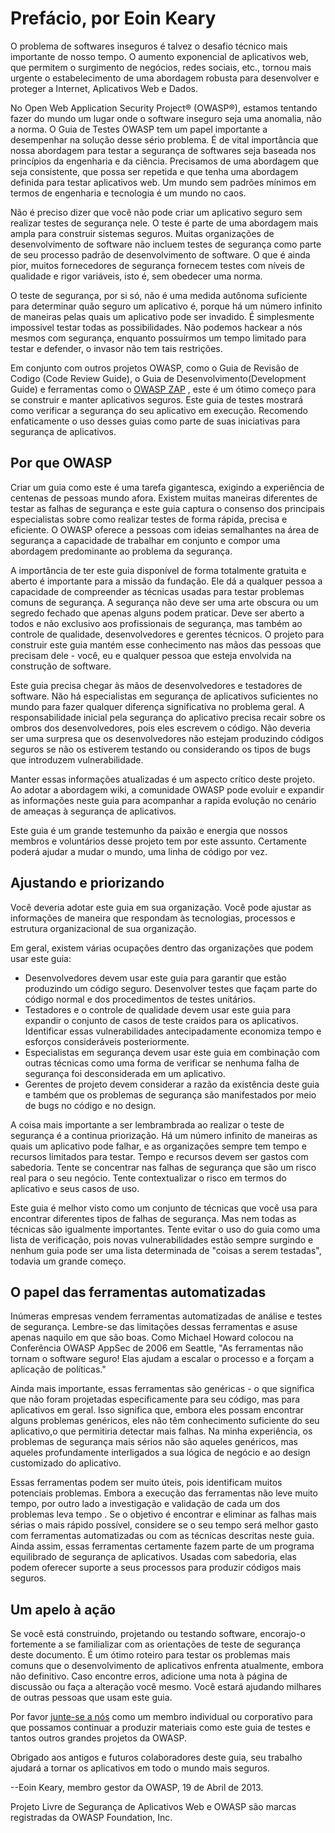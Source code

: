 <h1>Prefácio, por Eoin Keary</h1>

O problema de softwares inseguros é talvez o desafio técnico mais importante de nosso tempo. O aumento exponencial de aplicativos web, que permitem o surgimento de negócios, redes sociais, etc., tornou mais urgente o estabelecimento de uma abordagem robusta para desenvolver e proteger a Internet, Aplicativos Web e Dados.

No Open Web Application Security Project® (OWASP®), estamos tentando fazer do mundo um lugar onde o software inseguro seja uma anomalia, não a norma. O Guia de Testes OWASP  tem um papel importante a desempenhar na solução desse sério problema. É de vital importância que nossa abordagem para testar  a segurança de softwares seja baseada nos princípios da engenharia e da ciência. Precisamos de uma abordagem que seja consistente, que possa ser repetida e que tenha uma abordagem definida para testar aplicativos web. Um mundo sem padrões mínimos em termos de engenharia e tecnologia é um mundo no caos.

Não é preciso dizer que você não pode criar um aplicativo seguro sem realizar testes de segurança nele. O teste é parte de uma abordagem mais ampla para construir sistemas seguros. Muitas organizações de desenvolvimento de software não incluem testes de segurança como parte de seu processo padrão de desenvolvimento de software. O que é ainda pior, muitos fornecedores de segurança fornecem testes com níveis de qualidade e rigor variáveis, isto é, sem obedecer uma norma.

O teste de segurança, por si só, não é uma medida autônoma suficiente para determinar quão seguro um aplicativo é, porque há um número infinito de maneiras pelas quais um aplicativo pode ser invadido. É simplesmente impossivel testar todas as possibilidades. Não podemos hackear a nós mesmos com segurança, enquanto possuírmos um tempo limitado para testar e defender,  o invasor não tem tais restrições.

Em conjunto com outros projetos OWASP, como o Guia de Revisão de Codigo (Code Review Guide), o  Guia de Desenvolvimento(Development Guide) e ferramentas como o <a href="https://www.zaproxy.org">OWASP ZAP</a> , este é um ótimo começo para se construir e manter aplicativos seguros. Este guia de testes mostrará como verificar a segurança do seu aplicativo em execução. Recomendo enfaticamente o uso desses guias como parte de suas iniciativas para segurança de aplicativos.

<h2>Por que OWASP</h2>

Criar um guia como este é uma tarefa gigantesca, exigindo a experiência de centenas de pessoas mundo afora. Existem muitas maneiras diferentes de testar as falhas de segurança e este guia captura o consenso dos principais especialistas sobre como realizar testes de forma rápida, precisa e eficiente. O OWASP oferece a pessoas com ideias semalhantes na área de segurança  a capacidade de trabalhar em conjunto e compor uma abordagem predominante  ao problema da segurança.

A importância de ter este guia disponível de forma totalmente gratuita e aberto é importante para a missão da fundação. Ele dá a qualquer pessoa a capacidade de compreender as técnicas usadas para testar problemas comuns de segurança. A segurança não deve ser uma arte obscura ou um segredo fechado que apenas alguns podem praticar. Deve ser aberto a todos e não exclusivo aos profissionais de segurança, mas também ao controle de qualidade, desenvolvedores e gerentes técnicos. O projeto para construir este guia mantém esse conhecimento nas mãos das pessoas que precisam dele - você, eu e qualquer pessoa que esteja envolvida na construção de software.

Este guia precisa chegar às mãos de desenvolvedores e testadores de software. Não há especialistas em segurança de aplicativos suficientes no mundo para fazer qualquer diferença significativa no problema geral. A responsabilidade inicial pela segurança do aplicativo precisa recair sobre os ombros dos desenvolvedores, pois eles escrevem o código. Não deveria ser uma surpresa que os desenvolvedores não estejam produzindo códigos seguros se não os estiverem testando ou considerando os tipos de bugs que introduzem vulnerabilidade.

Manter essas informações atualizadas é um aspecto crítico deste projeto. Ao adotar a abordagem wiki, a comunidade OWASP pode evoluir e expandir as informações neste guia para acompanhar a rapida evolução no cenário de ameaças à segurança de aplicativos.

Este guia é um grande testemunho da paixão e energia que nossos membros e voluntários desse projeto tem por este assunto. Certamente poderá ajudar a mudar o mundo, uma linha de código por vez.

<h2>Ajustando e priorizando</h2>

Você deveria adotar este guia em sua organização. Você pode ajustar as informações de maneira que respondam às tecnologias, processos e estrutura organizacional de sua organização.

Em geral, existem várias ocupações dentro das organizações que podem usar este guia:
<ul>
  <li>Desenvolvedores devem usar este guia para garantir que estão produzindo um código seguro. Desenvolver testes que façam parte do código normal e       dos procedimentos de testes unitários.</li>
  
  <li>Testadores e o controle de qualidade devem usar este guia para expandir o conjunto de casos de teste craidos para os aplicativos. Identificar essas   vulnerabilidades antecipadamente economiza tempo e esforços consideráveis posteriormente.</li>
  
  <li>Especialistas em segurança devem usar este guia em combinação com outras técnicas como uma forma de verificar se nenhuma falha de segurança foi       desconsiderada em um aplicativo.</li>
  
  <li>Gerentes de projeto devem considerar a razão da existência deste guia e também que os problemas de segurança são manifestados por meio de bugs no     código e no design.</li>
</ul>

A coisa mais importante a ser lembrambrada ao realizar o teste de segurança é a continua priorização. Há um número infinito de maneiras as quais um aplicativo  pode falhar, e as organizações sempre tem tempo e recursos limitados para testar. Tempo e recursos devem ser gastos com sabedoria. Tente se concentrar nas falhas de segurança que são um risco real para o seu negócio. Tente contextualizar o risco em termos do aplicativo e seus casos de uso.

Este guia é melhor visto como um conjunto de técnicas que você usa para encontrar diferentes tipos de falhas de segurança. Mas nem todas as técnicas são igualmente importantes. Tente evitar o uso do guia como uma lista de verificação, pois novas vulnerabilidades estão sempre surgindo e nenhum guia pode ser uma lista determinada de "coisas a serem testadas", todavia um grande começo.

<h2>O papel das ferramentas automatizadas</h2>

Inúmeras empresas vendem ferramentas automatizadas de análise e testes de segurança. Lembre-se das limitações dessas ferramentas e asuse apenas naquilo em que são boas. Como Michael Howard colocou na Conferência OWASP AppSec de 2006 em Seattle, "As ferramentas não tornam o software seguro! Elas ajudam a escalar o processo e a forçam a aplicação de políticas."

Ainda mais importante, essas ferramentas são genéricas - o que significa que não foram projetadas especificamente para seu código, mas para aplicativos em geral. Isso significa que, embora eles possam encontrar alguns problemas genéricos, eles não têm conhecimento suficiente do seu aplicativo,o que permitiria detectar mais falhas. Na minha experiência, os problemas de segurança mais sérios não são aqueles genéricos, mas aqueles profundamente interligados a sua lógica de negócio e ao design customizado do aplicativo.

Essas ferramentas podem ser muito úteis, pois identificam muitos potenciais problemas. Embora a execução das ferramentas não leve muito tempo, por outro lado a investigação e validação de cada um dos problemas leva tempo . Se o objetivo é encontrar e eliminar as falhas mais sérias o mais rápido possível, considere se o seu tempo será melhor gasto com ferramentas automatizadas ou com as técnicas descritas neste guia. Ainda assim, essas ferramentas certamente fazem parte de um programa equilibrado de segurança de aplicativos. Usadas com sabedoria, elas podem oferecer suporte a seus processos para produzir códigos mais seguros.

<h2>Um apelo à ação</h2>

Se você está construindo, projetando ou testando software, encorajo-o fortemente a se familializar com as orientações de teste de segurança deste documento. É um ótimo roteiro para testar os problemas mais comuns que o desenvolvimento de aplicativos enfrenta atualmente, embora não definitivo. Caso encontre erros, adicione uma nota à página de discussão ou faça a alteração você mesmo. Você estará ajudando milhares de outras pessoas que usam este guia.

Por favor <a href="https://owasp.org/membership/">junte-se a nós</a> como um membro individual ou corporativo para que possamos continuar a produzir materiais como este guia de testes e tantos outros grandes projetos da OWASP.

Obrigado aos antigos e futuros colaboradores deste guia, seu trabalho ajudará a tornar os aplicativos em todo o mundo mais seguros.

--Eoin Keary, membro gestor da OWASP,  19 de Abril de 2013.

Projeto Livre de Segurança de Aplicativos Web e OWASP são marcas registradas da OWASP Foundation, Inc.



